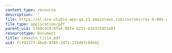 ```yaml
---
content_type: resource
description: ''
file: https://ol-ocw-studio-app-qa.s3.amazonaws.com/courses/res-6-001-continuum-electromechanics-spring-2009/fcf911f74be893853d71135d8fc0de81_cemsoln_title.pdf
file_type: application/pdf
parent_uid: 1f60cd19-0fe4-00fe-b211-614315453a93
resourcetype: Document
title: cemsoln_title.pdf
uid: fcf911f7-4be8-9385-3d71-135d8fc0de81
---
```

